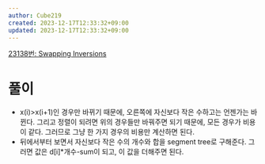 ```yaml
---
author: Cube219
created: 2023-12-17T12:33:32+09:00
updated: 2023-12-17T12:33:32+09:00
---
```


[23138번: Swapping Inversions](https://www.acmicpc.net/problem/23138)

# 풀이

* x(i)>x(i+1)인 경우만 바뀌기 때문에, 오른쪽에 자신보다 작은 수하고는 언젠가는 바뀐다. 그리고 정렬이 되려면 위의 경우들만 바꿔주면 되기 때문에, 모든 경우가 비용이 같다. 그러므로 그냥 한 가지 경우의 비용만 계산하면 된다.
* 뒤에서부터 보면서 자신보다 작은 수의 개수와 합을 segment tree로 구해준다. 그러면 값은 d[i]*개수-sum이 되고, 이 값을 더해주면 된다.